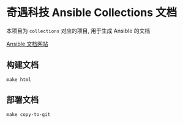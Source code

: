 # 奇遇科技 Ansible Collections 文档

本项目为 `collections` 对应的项目, 用于生成 Ansible 的文档

[Ansible 文档网站](https://ansible.qiyutech.tech/)

## 构建文档

```shell
make html
```

## 部署文档

```shell
make copy-to-git
```

